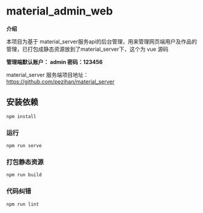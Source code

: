 # material_admin_web

**介绍**

本项目为基于 material_server服务api的后台管理，用来管理网页端用户及作品的管理，已打包成静态资源放到了material_server下，这个为 vue 源码

**管理端默认账户： admin  密码：123456**

material_server 服务端项目地址： https://github.com/pezihan/material_server

## 安装依赖
```
npm install
```

### 运行
```
npm run serve
```

### 打包静态资源
```
npm run build
```

### 代码纠错
```
npm run lint
```
